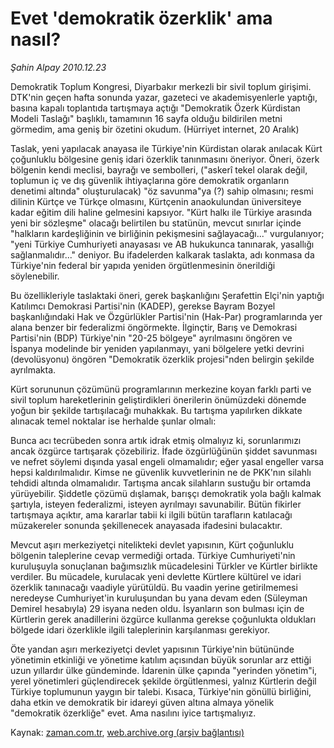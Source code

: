 # Evet 'demokratik özerklik' ama nasıl?

*Şahin Alpay 2010.12.23*

<td class="columnist-detail">
<p>Demokratik Toplum Kongresi, Diyarbakır merkezli bir sivil toplum girişimi. DTK'nin geçen hafta sonunda yazar, gazeteci ve akademisyenlerle yaptığı, basına kapalı toplantıda tartışmaya açtığı "Demokratik Özerk Kürdistan Modeli Taslağı" başlıklı, tamamının 16 sayfa olduğu bildirilen metni görmedim, ama geniş bir özetini okudum. (Hürriyet internet, 20 Aralık)</p>
<p>
<div id="haberMetinDiv">
<p>Taslak, yeni yapılacak anayasa ile Türkiye'nin Kürdistan olarak anılacak Kürt çoğunluklu bölgesine geniş idari özerklik tanınmasını öneriyor. Öneri, özerk bölgenin kendi meclisi, bayrağı ve sembolleri, ("askerî tekel olarak değil, toplumun iç ve dış güvenlik ihtiyaçlarına göre demokratik organların denetimi altında" oluşturulacak) "öz savunma"ya (?) sahip olmasını; resmi dilinin Kürtçe ve Türkçe olmasını, Kürtçenin anaokulundan üniversiteye kadar eğitim dili haline gelmesini kapsıyor. "Kürt halkı ile Türkiye arasında yeni bir sözleşme" olacağı belirtilen bu statünün, mevcut sınırlar içinde "halkların kardeşliğinin ve birliğinin pekişmesini sağlayacağı..." vurgulanıyor; "yeni Türkiye Cumhuriyeti anayasası ve AB hukukunca tanınarak, yasallığı sağlanmalıdır..." deniyor. Bu ifadelerden kalkarak taslakta, adı konmasa da Türkiye'nin federal bir yapıda yeniden örgütlenmesinin önerildiği söylenebilir.
<p>Bu özellikleriyle taslaktaki öneri, gerek başkanlığını Şerafettin Elçi'nin yaptığı Katılımcı Demokrasi Partisi'nin (KADEP), gerekse Bayram Bozyel başkanlığındaki Hak ve Özgürlükler Partisi'nin (Hak-Par) programlarında yer alana benzer bir federalizmi öngörmekte. İlginçtir, Barış ve Demokrasi Partisi'nin (BDP) Türkiye'nin "20-25 bölgeye" ayrılmasını öngören ve İspanya modelinde bir yeniden yapılanmayı, yani bölgelere yetki devrini (devolüsyonu) öngören "Demokratik özerklik projesi"nden belirgin şekilde ayrılmakta.
<p>Kürt sorununun çözümünü programlarının merkezine koyan farklı parti ve sivil toplum hareketlerinin geliştirdikleri önerilerin önümüzdeki dönemde yoğun bir şekilde tartışılacağı muhakkak. Bu tartışma yapılırken dikkate alınacak temel noktalar ise herhalde şunlar olmalı:
<p>Bunca acı tecrübeden sonra artık idrak etmiş olmalıyız ki, sorunlarımızı ancak özgürce tartışarak çözebiliriz. İfade özgürlüğünün şiddet savunması ve nefret söylemi dışında yasal engeli olmamalıdır; eğer yasal engeller varsa hepsi kaldırılmalıdır. Kimse ne güvenlik kuvvetlerinin ne de PKK'nın silahlı tehdidi altında olmamalıdır. Tartışma ancak silahların sustuğu bir ortamda yürüyebilir. Şiddetle çözümü dışlamak, barışçı demokratik yola bağlı kalmak şartıyla, isteyen federalizmi, isteyen ayrılmayı savunabilir. Bütün fikirler tartışmaya açıktır, ama kararlar tabii ki ilgili bütün tarafların katılacağı müzakereler sonunda şekillenecek anayasada ifadesini bulacaktır.
<p>Mevcut aşırı merkeziyetçi nitelikteki devlet yapısının, Kürt çoğunluklu bölgenin taleplerine cevap vermediği ortada. Türkiye Cumhuriyeti'nin kuruluşuyla sonuçlanan bağımsızlık mücadelesini Türkler ve Kürtler birlikte verdiler. Bu mücadele, kurulacak yeni devlette Kürtlere kültürel ve idari özerklik tanınacağı vaadiyle yürütüldü. Bu vaadin yerine getirilmemesi neredeyse Cumhuriyet'in kuruluşundan bu yana devam eden (Süleyman Demirel hesabıyla) 29 isyana neden oldu. İsyanların son bulması için de Kürtlerin gerek anadillerini özgürce kullanma gerekse çoğunlukta oldukları bölgede idari özerklikle ilgili taleplerinin karşılanması gerekiyor.
<p>Öte yandan aşırı merkeziyetçi devlet yapısının Türkiye'nin bütününde yönetimin etkinliği ve yönetime katılım açısından büyük sorunlar arz ettiği uzun yıllardır ülke gündeminde. İdarenin ülke çapında "yerinden yönetim"i, yerel yönetimleri güçlendirecek şekilde örgütlenmesi, yalnız Kürtlerin değil Türkiye toplumunun yaygın bir talebi. Kısaca, Türkiye'nin gönüllü birliğini, daha etkin ve demokratik bir idareyi güven altına almaya yönelik "demokratik özerkliğe" evet. Ama nasılını iyice tartışmalıyız.</p></p></p></p></p></p></div>
</p>
<a href="http://web.archive.org/web/20101229142103/mailto:s.alpay@zaman.com.tr">
</a></td>

Kaynak: [zaman.com.tr](http://zaman.com.tr/yazar.do?yazino=1068770), [web.archive.org (arşiv bağlantısı)](http://web.archive.org/web/20101229142103/http://www.zaman.com.tr:80/yazar.do?yazino=1068770)
